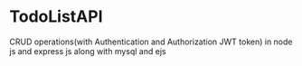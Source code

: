 # TodoListAPI
CRUD operations(with Authentication and Authorization JWT token) in node js and express js along with mysql and ejs
